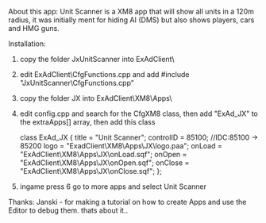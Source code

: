 About this app:
Unit Scanner is a XM8 app that will show all units in a 120m radius, it was initially ment for hiding AI (DMS) but also shows players, cars and HMG guns.

Installation:

1. copy the folder JxUnitScanner into ExAdClient\
2. edit ExAdClient\CfgFunctions.cpp and add #include "JxUnitScanner\CfgFunctions.cpp"
3. copy the folder JX into ExAdClient\XM8\Apps\
4. edit config.cpp and search for the CfgXM8 class, then add "ExAd_JX" to the extraApps[] array, then add this class

	class ExAd_JX
	{
		title = "Unit Scanner";
		controlID = 85100;					//IDC:85100 -> 85200
		logo = "ExadClient\XM8\Apps\JX\logo.paa";
		onLoad = "ExAdClient\XM8\Apps\JX\onLoad.sqf";
		onOpen = "ExAdClient\XM8\Apps\JX\onOpen.sqf";
		onClose = "ExAdClient\XM8\Apps\JX\onClose.sqf";
	};

5. ingame press 6 go to more apps and select Unit Scanner


Thanks: 
Janski - for making a tutorial on how to create Apps and use the Editor to debug them.
thats about it..
